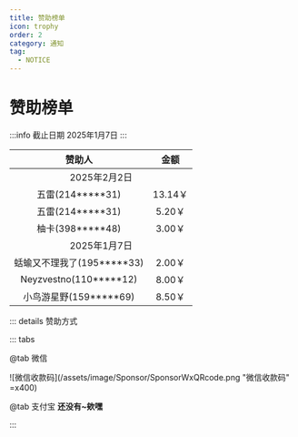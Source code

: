 ```yaml
---
title: 赞助榜单
icon: trophy
order: 2
category: 通知
tag:
  - NOTICE
---
```


# 赞助榜单

:::info 截止日期 2025年1月7日
:::

<!-- 赞助榜单 -->


<table style="width:100%; text-align:center;">
  <thead>
    <tr>
      <th>赞助人</th>
      <th>金额</th>
    </tr>
  </thead>
  <tbody>
    <tr>
        <td colspan="2">2025年2月2日</td>
    </tr>
    <tr>
        <td>五雷(214*****31)</td>
        <td>13.14￥</td>
    </tr>
    <tr>
        <td>五雷(214*****31)</td>
        <td>5.20￥</td>
    </tr>
    <tr>
        <td>柚卡(398*****48)</td>
        <td>3.00￥</td>
    </tr>
    <tr>
        <td colspan="2">2025年1月7日</td>
    </tr>
    <tr>
      <td>蛞蝓又不理我了(195*****33)</td>
      <td>2.00￥</td>
    </tr>
    <tr>
      <td>Neyzvestno(110*****12)</td>
      <td>8.00￥</td>
    </tr>
    <tr>
      <td>小鸟游星野(159*****69)</td>
      <td>8.50￥</td>
    </tr>
  </tbody>
</table>


::: details 赞助方式

::: tabs

@tab 微信

![微信收款码](/assets/image/Sponsor/SponsorWxQRcode.png "微信收款码" =x400)

@tab 支付宝
**还没有~欸嘿**

:::